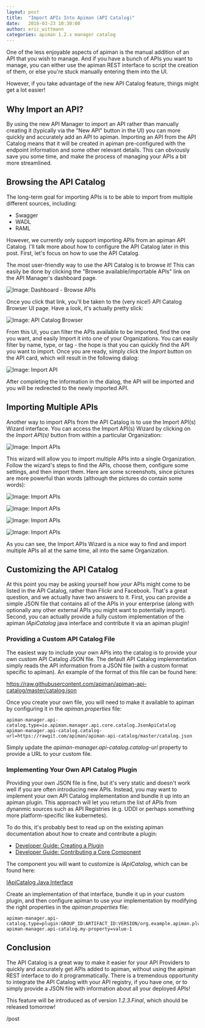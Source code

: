 ```yaml
---
layout: post
title:  "Import APIs Into Apiman (API Catalog)"
date:   2016-03-23 10:30:00
author: eric_wittmann
categories: apiman 1.2.x manager catalog
---
```

One of the less enjoyable aspects of apiman is the manual addition of an API
that you wish to manage.  And if you have a bunch of APIs you want to manage,
you can either use the apiman REST interface to script the creation of them,
or else you're stuck manually entering them into the UI.

However, if you take advantage of the new API Catalog feature, things might
get a lot easier!

<!--more-->

## Why Import an API?
By using the new API Manager to import an API rather than manually creating it
(typically via the "New API" button in the UI) you can more quickly and 
accurately add an API to apiman.  Importing an API from the API Catalog means
that it will be created in apiman pre-configured with the endpoint information
and some other relevant details.  This can obviously save you some time, and 
make the process of managing your APIs a bit more streamlined.

## Browsing the API Catalog
The long-term goal for importing APIs is to be able to import from multiple 
different sources, including:

* Swagger
* WADL
* RAML

However, we currently only support importing APIs from an apiman API Catalog.
I'll talk more about how to configure the API Catalog later in this post.
First, let's focus on how to use the API Catalog.

The most user-friendly way to use the API Catalog is to browse it!  This can
easily be done by clicking the "Browse available/importable APIs" link on the
API Manager's dashboard page.

![Image: Dashboard - Browse APIs](/blog/images/2016-03-23/dash-catalog.png)

Once you click that link, you'll be taken to the (very nice!) API Catalog
Browser UI page.  Have a look, it's actually pretty slick:

![Image: API Catalog Browser](/blog/images/2016-03-23/api-catalog.png)

From this UI, you can filter the APIs available to be imported, find the
one you want, and easily Import it into one of your Organizations.  You can
easily filter by name, type, or tag - the hope is that you can quickly find
the API you want to import.  Once you are ready, simply click the *Import*
button on the API card, which will result in the following dialog:

![Image: Import API](/blog/images/2016-03-23/import-api.png)

After completing the information in the dialog, the API will be imported
and you will be redirected to the newly imported API.

## Importing Multiple APIs
Another way to import APIs from the API Catalog is to use the Import API(s)
Wizard interface.  You can access the Import API(s) Wizard by clicking on the
*Import API(s)* button from within a particular Organization:

![Image: Import APIs](/blog/images/2016-03-23/import-apis-btn.png)

This wizard will allow you to import multiple APIs into a single Organization.
Follow the wizard's steps to find the APIs, choose them, configure some
settings, and then import them.  Here are some screenshots, since pictures
are more powerful than words (although the pictures do contain some words):

![Image: Import APIs](/blog/images/2016-03-23/import-api-wizard-1.png)

![Image: Import APIs](/blog/images/2016-03-23/import-api-wizard-2.png)

![Image: Import APIs](/blog/images/2016-03-23/import-api-wizard-3.png)

![Image: Import APIs](/blog/images/2016-03-23/import-api-wizard-4.png)

As you can see, the Import APIs Wizard is a nice way to find and import
multiple APIs all at the same time, all into the same Organization.

## Customizing the API Catalog
At this point you may be asking yourself how *your* APIs might come to be
listed in the API Catalog, rather than Flickr and Facebook.  That's a great
question, and we actually have two answers to it.  First, you can provide
a simple JSON file that contains all of the APIs in your enterprise (along
with optionally any other external APIs you might want to potentially 
import).  Second, you can actually provide a fully custom implementation of
the apiman *IApiCatalog* java interface and contribute it via an apiman
plugin!

### Providing a Custom API Catalog File
The easiest way to include your own APIs into the catalog is to provide 
your own custom API Catalog JSON file.  The default API Catalog implementation
simply reads the API information from a JSON file (with a custom format
specific to apiman).  An example of the format of this file can be found
here:

https://raw.githubusercontent.com/apiman/apiman-api-catalog/master/catalog.json

Once you create your own file, you will need to make it available to apiman
by configuring it in the *apiman.properties* file:

```
apiman-manager.api-catalog.type=io.apiman.manager.api.core.catalog.JsonApiCatalog
apiman-manager.api-catalog.catalog-url=https://rawgit.com/apiman/apiman-api-catalog/master/catalog.json
```

Simply update the *apiman-manager.api-catalog.catalog-url* property to provide
a URL to your custom file.

### Implementing Your Own API Catalog Plugin
Providing your own JSON file is fine, but it's very static and doesn't work
well if you are often introducing new APIs.  Instead, you may want to implement
your own API Catalog implementation and bundle it up into an apiman plugin.
This approach will let you return the list of APIs from dynanmic sources such
as API Registries (e.g. UDDI or perhaps something more platform-specific like
kubernetes).

To do this, it's probably best to read up on the existing apiman documentation
about how to create and contribute a plugin:

* [Developer Guide: Creating a Plugin](https://www.apiman.io/latest/developer-guide.html#_creating_a_plugin)
* [Developer Guide: Contributing a Core Component](https://www.apiman.io/latest/developer-guide.html#_contributing_a_core_component)

The component you will want to customize is *IApiCatalog*, which can be found here:

[IApiCatalog Java Interface](https://github.com/apiman/apiman/blob/master/manager/api/core/src/main/java/io/apiman/manager/api/core/IApiCatalog.java)

Create an implementation of that interface, bundle it up in your custom plugin,
and then configure apiman to use your implementation by modifying the right 
properties in the *apiman.properties* file:

```
apiman-manager.api-catalog.type=plugin:GROUP_ID:ARTIFACT_ID:VERSION/org.example.apiman.plugins.catalog.MyCustomApiCatalog
apiman-manager.api-catalog.my-property=value-1
```

## Conclusion
The API Catalog is a great way to make it easier for your API Providers to quickly
and accurately get APIs added to apiman, without using the apiman REST interface to
do it programmatically.  There is a tremendous opportunity to integrate the API
Catalog with your API registry, if you have one, or to simply provide a JSON file 
with information about all your deployed APIs!

This feature will be introduced as of version *1.2.3.Final*, which should be released
tomorrow!

/post
